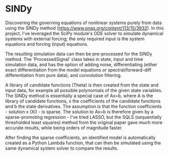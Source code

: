 # SINDy
Discovering the governing equations of nonlinear systems purely from data using the SINDy method (https://www.pnas.org/content/113/15/3932).
In this project, I've leveraged the SciPy module's ODE solver to simulate dynamical systems with external forcing; the only required input is the system equations and forcing (input) equations.

The resulting simulation data can then be pre-processed for the SINDy method. The 'ProcessedSignal' class takes in state, input and time simulation data, and has the option of adding noise, differentiating (either exact differentiation from the model equations or spectral/forward-diff differentiation from pure data), and convolution filtering.

A library of candidate functions (Theta) is then created from the state and input data, for example all possible polynomials of the given state variables.
The SINDy method is essentially a special case of Ax=b, where A is the library of candidate functions, x the coefficients of the candidate functions and b the state derivatives. The assumption is that the function coefficients - solution x (Xi) - is sparse. 
The solution to Ax=b is therefore given by a sparse-promoting regression - I've tried LASSO, but the SQLS (sequentially thresholded least squares) method from the original paper gave much more accurate results, while being orders of magnitude faster.

After finding the sparse coefficients, an identified model is automatically created as a Python Lambda function, that can then be simulated using the same dynamical system solver to compare the results.
